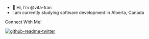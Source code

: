 - 👋 Hi, I’m @vita-tran
- I am currently studying software development in Alberta, Canada

<!---
vita-tran/vita-tran is a ✨ special ✨ repository because its `README.md` (this file) appears on your GitHub profile.
You can click the Preview link to take a look at your changes.
--->


Connect With Me! 



[![github-readme-twitter](https://github-readme-twitter.gazf.vercel.app/api?id=vita-tran)](https://github.com/gazf/github-readme-twitter)
